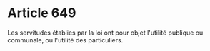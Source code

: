 # Article 649

Les servitudes établies par la loi ont pour objet l'utilité publique ou communale, ou l'utilité des particuliers.